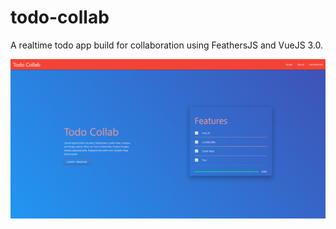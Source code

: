 # todo-collab

A realtime todo app build for collaboration using FeathersJS and VueJS 3.0.

![Screenshot](/todo-collab-screenshot.png "Screenshot")
